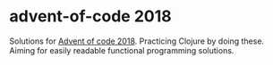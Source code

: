 # advent-of-code 2018

Solutions for [Advent of code 2018](https://adventofcode.com/2018). Practicing Clojure by doing these. Aiming for easily readable functional programming solutions.